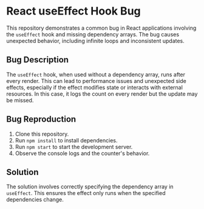# React useEffect Hook Bug

This repository demonstrates a common bug in React applications involving the `useEffect` hook and missing dependency arrays. The bug causes unexpected behavior, including infinite loops and inconsistent updates.

## Bug Description
The `useEffect` hook, when used without a dependency array, runs after every render. This can lead to performance issues and unexpected side effects, especially if the effect modifies state or interacts with external resources.  In this case, it logs the count on every render but the update may be missed. 

## Bug Reproduction
1. Clone this repository.
2. Run `npm install` to install dependencies.
3. Run `npm start` to start the development server.
4. Observe the console logs and the counter's behavior.

## Solution
The solution involves correctly specifying the dependency array in `useEffect`. This ensures the effect only runs when the specified dependencies change.